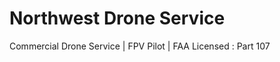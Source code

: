 <h1>Northwest Drone Service</h1>
<p>Commercial Drone Service | FPV Pilot | FAA Licensed : Part 107</p>
